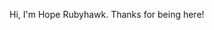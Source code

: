Hi, I'm Hope Rubyhawk. Thanks for being here!

<!---
hoperubyhawk/hoperubyhawk is a ✨ special ✨ repository because its `README.md` (this file) appears on your GitHub profile.
You can click the Preview link to take a look at your changes.
--->
